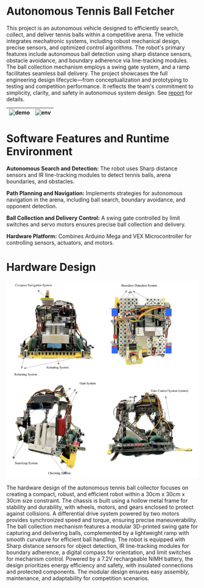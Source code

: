 # Autonomous Tennis Ball Fetcher
This project is an autonomous vehicle designed to efficiently search, collect, and deliver tennis balls within a competitive arena. The vehicle integrates mechatronic systems, including robust mechanical design, precise sensors, and optimized control algorithms. The robot's primary features include autonomous ball detection using sharp distance sensors, obstacle avoidance, and boundary adherence via line-tracking modules. The ball collection mechanism employs a swing gate system, and a ramp facilitates seamless ball delivery. The project showcases the full engineering design lifecycle—from conceptualization and prototyping to testing and competition performance. It reflects the team's commitment to simplicity, clarity, and safety in autonomous system design.
See [report](figure/report_atbf.pdf) for details.

| ![demo](figure/demo1.gif) | ![env](figure/demo2.gif) |
| ------------------------- | ------------------------ |

# Software Features and Runtime Environment
**Autonomous Search and Detection:** The robot uses Sharp distance sensors and IR line-tracking modules to detect tennis balls, arena boundaries, and obstacles.

**Path Planning and Navigation:** Implements strategies for autonomous navigation in the arena, including ball search, boundary avoidance, and opponent detection.

**Ball Collection and Delivery Control:** A swing gate controlled by limit switches and servo motors ensures precise ball collection and delivery.

**Hardware Platform:** Combines Arduino Mega and VEX Microcontroller for controlling sensors, actuators, and motors.

# Hardware Design

![demo](figure/design.png)

The hardware design of the autonomous tennis ball collector focuses on creating a compact, robust, and efficient robot within a 30cm x 30cm x 30cm size constraint. The chassis is built using a hollow metal frame for stability and durability, with wheels, motors, and gears enclosed to protect against collisions. A differential drive system powered by two motors provides synchronized speed and torque, ensuring precise maneuverability. The ball collection mechanism features a modular 3D-printed swing gate for capturing and delivering balls, complemented by a lightweight ramp with smooth curvature for efficient ball handling. The robot is equipped with Sharp distance sensors for object detection, IR line-tracking modules for boundary adherence, a digital compass for orientation, and limit switches for mechanism control. Powered by a 7.2V rechargeable NiMH battery, the design prioritizes energy efficiency and safety, with insulated connections and protected components. The modular design ensures easy assembly, maintenance, and adaptability for competition scenarios.
